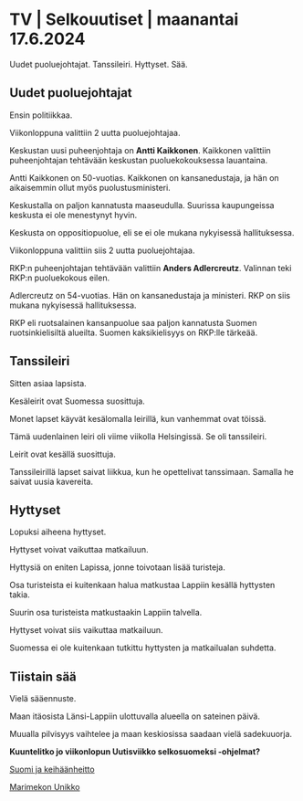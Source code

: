 # TV \| Selkouutiset \| maanantai 17.6.2024

Uudet puoluejohtajat. Tanssileiri. Hyttyset. Sää.

## Uudet puoluejohtajat

Ensin politiikkaa.

Viikonloppuna valittiin 2 uutta puoluejohtajaa.

Keskustan uusi puheenjohtaja on **Antti Kaikkonen**. Kaikkonen valittiin puheenjohtajan tehtävään keskustan puoluekokouksessa lauantaina.

Antti Kaikkonen on 50-vuotias. Kaikkonen on kansanedustaja, ja hän on aikaisemmin ollut myös puolustusministeri.

Keskustalla on paljon kannatusta maaseudulla. Suurissa kaupungeissa keskusta ei ole menestynyt hyvin.

Keskusta on oppositiopuolue, eli se ei ole mukana nykyisessä hallituksessa.

Viikonloppuna valittiin siis 2 uutta puoluejohtajaa.

RKP:n puheenjohtajan tehtävään valittiin **Anders Adlercreutz**. Valinnan teki RKP:n puoluekokous eilen.

Adlercreutz on 54-vuotias. Hän on kansanedustaja ja ministeri. RKP on siis mukana nykyisessä hallituksessa.

RKP eli ruotsalainen kansanpuolue saa paljon kannatusta Suomen ruotsinkielisiltä alueilta. Suomen kaksikielisyys on RKP:lle tärkeää.

## Tanssileiri

Sitten asiaa lapsista.

Kesäleirit ovat Suomessa suosittuja.

Monet lapset käyvät kesälomalla leirillä, kun vanhemmat ovat töissä.

Tämä uudenlainen leiri oli viime viikolla Helsingissä. Se oli tanssileiri.

Leirit ovat kesällä suosittuja.

Tanssileirillä lapset saivat liikkua, kun he opettelivat tanssimaan. Samalla he saivat uusia kavereita.

## Hyttyset

Lopuksi aiheena hyttyset.

Hyttyset voivat vaikuttaa matkailuun.

Hyttysiä on eniten Lapissa, jonne toivotaan lisää turisteja.

Osa turisteista ei kuitenkaan halua matkustaa Lappiin kesällä hyttysten takia.

Suurin osa turisteista matkustaakin Lappiin talvella.

Hyttyset voivat siis vaikuttaa matkailuun.

Suomessa ei ole kuitenkaan tutkittu hyttysten ja matkailualan suhdetta.

## Tiistain sää

Vielä sääennuste.

Maan itäosista Länsi-Lappiin ulottuvalla alueella on sateinen päivä.

Muualla pilvisyys vaihtelee ja maan keskiosissa saadaan vielä sadekuuorja.

**Kuuntelitko jo viikonlopun Uutisviikko selkosuomeksi -ohjelmat?**

[Suomi ja keihäänheitto](https://yle.fi/a/74-20094215)

[Marimekon Unikko](https://yle.fi/a/74-20094270)


